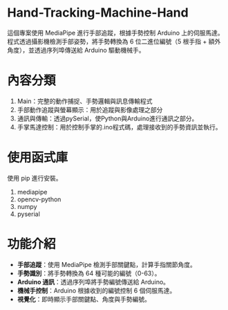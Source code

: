 # Hand-Tracking-Machine-Hand
這個專案使用 MediaPipe 進行手部追蹤，根據手勢控制 Arduino 上的伺服馬達。程式透過攝影機檢測手部姿勢，將手勢轉換為 6 位二進位編號（5 根手指 + 額外角度），並透過序列埠傳送給 Arduino 驅動機械手。
# 內容分類
1. Main：完整的動作捕捉、手勢邏輯與訊息傳輸程式
2. 手部動作追蹤與螢幕顯示：用於追蹤與影像處理之部分
3. 通訊與傳輸：透過pySerial，使Python與Arduino進行通訊之部分。
4. 手掌馬達控制：用於控制手掌的.ino程式碼，處理接收到的手勢資訊並執行。
# 使用函式庫
使用 pip 進行安裝。
1. mediapipe
2. opencv-python
3. numpy
4. pyserial
# 功能介紹
- **手部追蹤**：使用 MediaPipe 檢測手部關鍵點，計算手指關節角度。
- **手勢識別**：將手勢轉換為 64 種可能的編號（0-63）。
- **Arduino 通訊**：透過序列埠將手勢編號傳送給 Arduino。
- **機械手控制**：Arduino 根據收到的編號控制 6 個伺服馬達。
- **視覺化**：即時顯示手部關鍵點、角度與手勢編號。
